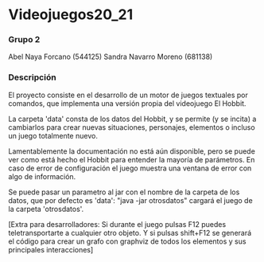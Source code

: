 # Videojuegos20_21

### Grupo 2

Abel Naya Forcano (544125)
Sandra Navarro Moreno (681138)

### Descripción

El proyecto consiste en el desarrollo de un motor de juegos textuales por comandos, que implementa una versión propia
del videojuego El Hobbit.

La carpeta 'data' consta de los datos del Hobbit, y se permite (y se incita) a cambiarlos para crear nuevas situaciones,
personajes, elementos o incluso un juego totalmente nuevo.

Lamentablemente la documentación no está aún disponible, pero se puede ver como está hecho el Hobbit para entender la
mayoría de parámetros. En caso de error de configuración el juego muestra una ventana de error con algo de información.

Se puede pasar un parametro al jar con el nombre de la carpeta de los datos, que por defecto es 'data': "java -jar
otrosdatos" cargará el juego de la carpeta 'otrosdatos'.

[Extra para desarrolladores: Si durante el juego pulsas F12 puedes teletransportarte a cualquier otro objeto. Y si pulsas shift+F12 se generará el código para crear un grafo con graphviz de todos los elementos y sus principales interacciones]
